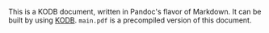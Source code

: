 This is a KODB document, written in Pandoc's flavor of Markdown. It can be built by using [KODB](https://github.com/kmaasrud/kodb/). `main.pdf` is a precompiled version of this document.
